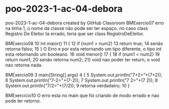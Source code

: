 # poo-2023-1-ac-04-debora
poo-2023-1-ac-04-debora created by GitHub Classroom
BMExercio07 erro na linha 1, o nome da classe não pode ser ter espaço. no caso class Registro De Eleitor ta errado, teria que ser class RegistroDeEleitor.

BMExercio08 10 int maior() 11 { 12 if (num1 > num2) 13 return true; 14 senão retorna falso; 15 } O Erro e por esta retornando um tipo diferente, o tipo int esta retornando um booleano. 16 void menor() 17 { 18 if (num1 < num2) 19 return num1; 20 senão retorna num2; 21} void nao poder ter return, o void nao retorna nada.

BMExercio09 3 main(String[] args) 4 { 5 System.out.println(“7+2=”+(7+2)); 6 System.out.println(“7-2="+(7-2)); 7 System.out.println(“7 2="+(7 2)); 8 System.out.println(“7/2="+(7/2)); 9 retorna verdadeiro; 10 }

BMExercicio10 O erro esta no main que foi criando de modo errado e nao pode ter retorno.
